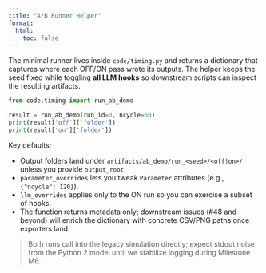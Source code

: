 ```yaml
---
title: "A/B Runner Helper"
format:
  html:
    toc: false
---
```


The minimal runner lives inside `code/timing.py` and returns a dictionary that captures
where each OFF/ON pass wrote its outputs. The helper keeps the seed fixed while toggling
**all LLM hooks** so downstream scripts can inspect the resulting artifacts.

```python
from code.timing import run_ab_demo

result = run_ab_demo(run_id=0, ncycle=50)
print(result['off']['folder'])
print(result['on']['folder'])
```

Key defaults:

- Output folders land under `artifacts/ab_demo/run_<seed>/<off|on>/` unless you provide
  `output_root`.
- `parameter_overrides` lets you tweak `Parameter` attributes (e.g., `{"ncycle": 120}`).
- `llm_overrides` applies only to the ON run so you can exercise a subset of hooks.
- The function returns metadata only; downstream issues (#48 and beyond) will enrich the
  dictionary with concrete CSV/PNG paths once exporters land.

> Both runs call into the legacy simulation directly; expect stdout noise from the
> Python 2 model until we stabilize logging during Milestone M6.
